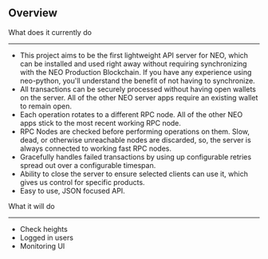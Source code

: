Overview
--------

What does it currently do
_________________________

- This project aims to be the first lightweight API server for NEO, which can be installed and used right away without requiring  synchronizing with the NEO Production Blockchain. If you have any experience using neo-python, you'll understand the benefit of not having to synchronize.
- All transactions can be securely processed without having open wallets on the server. All of the other NEO server apps require an existing wallet to remain open.
- Each operation rotates to a different RPC node. All of the other NEO apps stick to the most recent working RPC node.
- RPC Nodes are checked before performing operations on them. Slow, dead, or otherwise unreachable nodes are discarded, so, the server is always connected to working fast RPC nodes.
- Gracefully handles failed transactions by using up configurable retries spread out over a configurable timespan. 
- Ability to close the server to ensure selected clients can use it, which gives us control for specific products.
- Easy to use, JSON focused API. 

What it will do
______________

- Check heights
- Logged in users
- Monitoring UI

